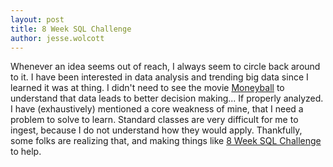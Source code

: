 ```yaml
---
layout: post
title: 8 Week SQL Challenge
author: jesse.wolcott
---
```


Whenever an idea seems out of reach, I always seem to circle back around to it. I have been interested in data analysis and trending big data since I learned it was at thing. I didn't need to see the movie [Moneyball](https://www.imdb.com/title/tt1210166/?ref_=fn_al_tt_1) to understand that data leads to better decision making... If properly analyzed. I have (exhaustively) mentioned a core weakness of mine, that I need a problem to solve to learn. Standard classes are very difficult for me to ingest, because I do not understand how they would apply. Thankfully, some folks are realizing that, and making things like [8 Week SQL Challenge](https://8weeksqlchallenge.com/) to help.